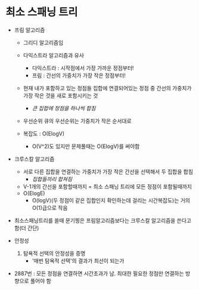 # 최소 스패닝 트리

- 프림 알고리즘

  - 그리디 알고리즘임

  - 다익스트라 알고리즘과 유사
    - 다익스트라 : 시작점에서 가장 가까운 정점부터! 
    - 프림 : 간선의 가중치가 가장 작은 정점부터!
  - 현재 내가 포함하고 있는 정점들 집합에 연결되어있는 정점 중 간선의 가중치가 가장 작은 것을 새로 포함시키는 것
    - *큰 집합에 정점을 하나씩 합침*
  - 우선순위 큐의 우선순위는 가중치가 작은 순서대로
  - 복잡도 : O(ElogV)
    - O(V^2)도 있지만 문제풀때는 O(ElogV)를 써야함

- 크루스칼 알고리즘

  - 서로 다른 집합을 연결하는 가중치가 가장 작은 간선을 선택해서 두 집합을 합침
    - *집합들끼리 합쳐짐*
  - V-1개의 간선을 포함할때까지 = 최소 스패닝 트리에 모든 정점이 포함될때까지
  - O(ElogE)
    - O(logV)(두 정점이 같은 집합인지 확인하는데 걸리는 시간복잡도)는 거의 O(1)급으로 작음

- 최소스패닝트리를 쓸때 문기찡은 프림알고리즘보다는 크루스칼 알고리즘을 쓴다고 함(더 간단)

- 안정성

  1. 탐욕적 선택의 안정성을 증명
     - '매번 탐욕적 선택'의 결과가 최선이 되는가

- 2887번 : 모든 정점을 연결하면 시간초과가 남. 최대한 필요한 정점만 연결하는 방향으로 풀어야 함